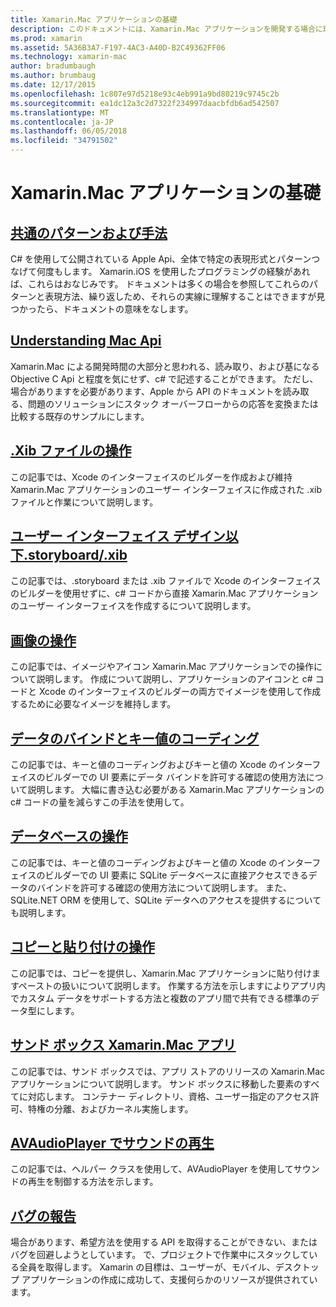 ```yaml
---
title: Xamarin.Mac アプリケーションの基礎
description: このドキュメントには、Xamarin.Mac アプリケーションを開発する場合に理解するために必要なさまざまな概念について説明したガイドへのリンクがします。
ms.prod: xamarin
ms.assetid: 5A36B3A7-F197-4AC3-A40D-B2C49362FF06
ms.technology: xamarin-mac
author: bradumbaugh
ms.author: brumbaug
ms.date: 12/17/2015
ms.openlocfilehash: 1c807e97d5218e93c4eb991a9bd80219c9745c2b
ms.sourcegitcommit: ea1dc12a3c2d7322f234997daacbfdb6ad542507
ms.translationtype: MT
ms.contentlocale: ja-JP
ms.lasthandoff: 06/05/2018
ms.locfileid: "34791502"
---
```

# <a name="xamarinmac-application-fundamentals"></a>Xamarin.Mac アプリケーションの基礎

## <a name="common-patterns-and-idiomsmacapp-fundamentalspatternsmd"></a>[共通のパターンおよび手法](~/mac/app-fundamentals/patterns.md)

C# を使用して公開されている Apple Api、全体で特定の表現形式とパターンつなげて何度もします。 Xamarin.iOS を使用したプログラミングの経験があれば、これらはおなじみです。 ドキュメントは多くの場合を参照してこれらのパターンと表現方法、繰り返しため、それらの実線に理解することはできますが見つかったら、ドキュメントの意味をなします。

## <a name="understanding-mac-apismacapp-fundamentalsmac-apismd"></a>[Understanding Mac Api](~/mac/app-fundamentals/mac-apis.md)

Xamarin.Mac による開発時間の大部分と思われる、読み取り、および基になる Objective C Api と程度を気にせず、c# で記述することができます。 ただし、場合がありますを必要があります、Apple から API のドキュメントを読み取る、問題のソリューションにスタック オーバーフローからの応答を変換または比較する既存のサンプルにします。

## <a name="working-with-xib-filesmacapp-fundamentalsxibmd"></a>[.Xib ファイルの操作](~/mac/app-fundamentals/xib.md)

この記事では、Xcode のインターフェイスのビルダーを作成および維持 Xamarin.Mac アプリケーションのユーザー インターフェイスに作成された .xib ファイルと作業について説明します。

## <a name="storyboardxib-less-user-interface-designmacapp-fundamentalsxibless-uimd"></a>[ユーザー インターフェイス デザイン以下.storyboard/.xib](~/mac/app-fundamentals/xibless-ui.md)

この記事では、.storyboard または .xib ファイルで Xcode のインターフェイスのビルダーを使用せずに、c# コードから直接 Xamarin.Mac アプリケーションのユーザー インターフェイスを作成するについて説明します。

## <a name="working-with-imagesmacapp-fundamentalsimagemd"></a>[画像の操作](~/mac/app-fundamentals/image.md)

この記事では、イメージやアイコン Xamarin.Mac アプリケーションでの操作について説明します。 作成について説明し、アプリケーションのアイコンと c# コードと Xcode のインターフェイスのビルダーの両方でイメージを使用して作成するために必要なイメージを維持します。

## <a name="data-binding-and-key-value-codingmacapp-fundamentalsdatabindingmd"></a>[データのバインドとキー値のコーディング](~/mac/app-fundamentals/databinding.md)

この記事では、キーと値のコーディングおよびキーと値の Xcode のインターフェイスのビルダーでの UI 要素にデータ バインドを許可する確認の使用方法について説明します。 大幅に書き込む必要がある Xamarin.Mac アプリケーションの c# コードの量を減らすこの手法を使用して。 

## <a name="working-with-databasesmacapp-fundamentalsdatabasesmd"></a>[データベースの操作](~/mac/app-fundamentals/databases.md)

この記事では、キーと値のコーディングおよびキーと値の Xcode のインターフェイスのビルダーでの UI 要素に SQLite データベースに直接アクセスできるデータのバインドを許可する確認の使用方法について説明します。 また、SQLite.NET ORM を使用して、SQLite データへのアクセスを提供するについても説明します。

## <a name="working-with-copy-and-pastemacapp-fundamentalscopy-pastemd"></a>[コピーと貼り付けの操作](~/mac/app-fundamentals/copy-paste.md)

この記事では、コピーを提供し、Xamarin.Mac アプリケーションに貼り付けますペーストの扱いについて説明します。 作業する方法を示しますによりアプリ内でカスタム データをサポートする方法と複数のアプリ間で共有できる標準のデータ型にします。

## <a name="sandboxing-a-xamarinmac-appmacapp-fundamentalssandboxingmd"></a>[サンド ボックス Xamarin.Mac アプリ](~/mac/app-fundamentals/sandboxing.md)

この記事では、サンド ボックスでは、アプリ ストアのリリースの Xamarin.Mac アプリケーションについて説明します。 サンド ボックスに移動した要素のすべてに対応します。 コンテナー ディレクトリ、資格、ユーザー指定のアクセス許可、特権の分離、およびカーネル実施します。

## <a name="playing-sound-with-avaudioplayermacapp-fundamentalssoundsmd"></a>[AVAudioPlayer でサウンドの再生](~/mac/app-fundamentals/sounds.md)

この記事では、ヘルパー クラスを使用して、AVAudioPlayer を使用してサウンドの再生を制御する方法を示します。

## <a name="reporting-bugsmacapp-fundamentalstroubleshootingmd"></a>[バグの報告](~/mac/app-fundamentals/troubleshooting.md)

場合があります、希望方法を使用する API を取得することができない、またはバグを回避しようとしています。 で、プロジェクトで作業中にスタックしている全員を取得します。 Xamarin の目標は、ユーザーが、モバイル、デスクトップ アプリケーションの作成に成功して、支援何らかのリソースが提供されています。
